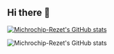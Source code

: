 ## Hi there 👋

[![Michrochip-Rezet's  GitHub stats](https://github-readme-stats.vercel.app/api?username=Michrochip-Rezet)](https://github.com/anuraghazra/github-readme-stats)

![Michrochip-Rezet's GitHub stats](https://github-readme-stats.vercel.app/api?username=anuraghazra&show=reviews,discussions_started,discussions_answered,prs_merged,prs_merged_percentage)
